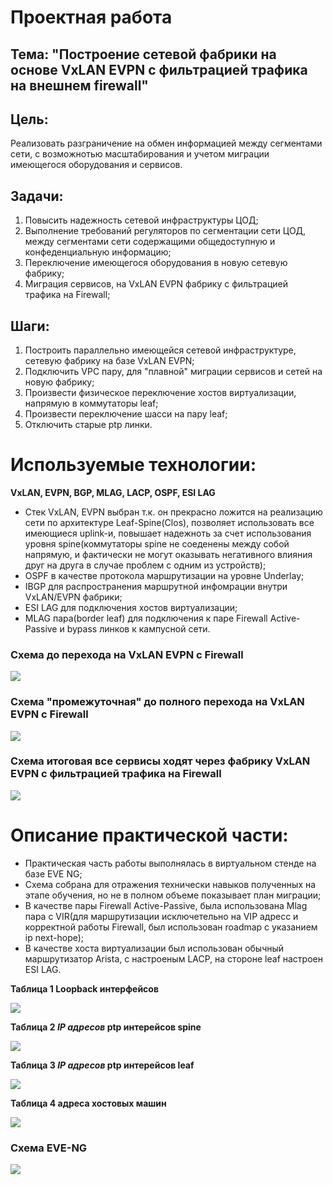 # **Проектная работа**
## **Тема: "Построение сетевой фабрики на основе VxLAN EVPN с фильтрацией трафика на внешнем firewall"**

## **Цель:**
Реализовать разграничение на обмен информацией между сегментами сети, с возможнотью масштабирования и учетом миграции имеющегося оборудования и сервисов.  

## **Задачи:**
1) Повысить надежность сетевой инфраструктуры ЦОД;
2) Выполнение требований регуляторов по сегментации сети ЦОД, между сегментами сети содержащими общедоступную и конфеденциальную информацию;
3) Переключение имеющегося оборудования в новую сетевую фабрику;
4) Миграция сервисов, на VxLAN EVPN фабрику с фильтрацией трафика на Firewall;
## **Шаги:**
1) Построить параллельно имеющейся сетевой инфраструктуре, сетевую фабрику на базе VxLAN EVPN;
2) Подключить VPC пару, для "плавной" миграции сервисов и сетей на новую фабрику;
3) Произвести физическое переключение хостов виртуализации, напрямую в коммутаторы leaf;
4) Произвести переключение шасси на пару leaf;
5) Отключить старые ptp линки.

# **Используемые технологии:**
**VxLAN, EVPN, BGP, MLAG, LACP, OSPF, ESI LAG**
- Стек VxLAN, EVPN выбран т.к. он прекрасно ложится на реализацию сети по архитектуре Leaf-Spine(Clos), позволяет использовать все имеющиеся uplink-и, повышает надежноть за счет использования уровня spine(коммутаторы spine не соеденены между собой напрямую, и фактически не могут оказывать негативного влияния друг на друга в случае проблем с одним из устройств);
- OSPF в качестве протокола маршрутизации на уровне Underlay;
- IBGP для распространения маршрутной инфомрации внутри VxLAN/EVPN фабрики;
- ESI LAG для подключения хостов виртуализации;
- MLAG пара(border leaf) для подключения к паре Firewall Active-Passive и bypass линков к кампусной сети.



### Cхема до перехода на VxLAN EVPN с Firewall 

![](https://github.com/OneEyedDrake/otus-dc-net/blob/main/labs/project/scheme/Scheme%20do1.png)

### Cхема "промежуточная" до полного перехода на VxLAN EVPN с Firewall

![](https://github.com/OneEyedDrake/otus-dc-net/blob/main/labs/project/scheme/Scheme%20after1.png)

### Cхема итоговая все сервисы ходят через фабрику VxLAN EVPN с фильтрацией трафика на Firewall

![](https://github.com/OneEyedDrake/otus-dc-net/blob/main/labs/project/scheme/scheme%20final1.png)

# **Описание практической части:**
- Практическая часть работы выполнялась в виртуальном стенде на базе EVE NG;
- Схема собрана для отражения технически навыков полученных на этапе обучения, но не в полном объеме показывает план миграции;
- В качестве пары Firewall Active-Passive, была использована Mlag пара с VIR(для маршрутизации исключетельно на VIP адресс и корректной работы Firewall, был использован roadmap с указанием ip next-hope);
- В качестве хоста виртуализации был использован обычный маршрутизатор Arista, с настроеным LACP, на стороне leaf настроен ESI LAG.
  
**Таблица 1 Loopback интерфейсов**
  
![](https://github.com/OneEyedDrake/otus-dc-net/blob/main/labs/project/scheme/eve-ng/address%20loop.png)

**Таблица 2 *IP адресов* ptp интерейсов spine**

![](https://github.com/OneEyedDrake/otus-dc-net/blob/main/labs/project/scheme/eve-ng/address%20ptp-spine.png)

**Таблица 3 *IP адресов* ptp интерейсов leaf**

![](https://github.com/OneEyedDrake/otus-dc-net/blob/main/labs/project/scheme/eve-ng/address%20ptp-leaf.png)

**Таблица 4 адреса хостовых машин**

![](https://github.com/OneEyedDrake/otus-dc-net/blob/main/labs/project/scheme/eve-ng/address%20hosts.png)

### **Cхема EVE-NG**
![](https://github.com/OneEyedDrake/otus-dc-net/blob/main/labs/project/scheme/eve-ng/eve-ng-main.png)
